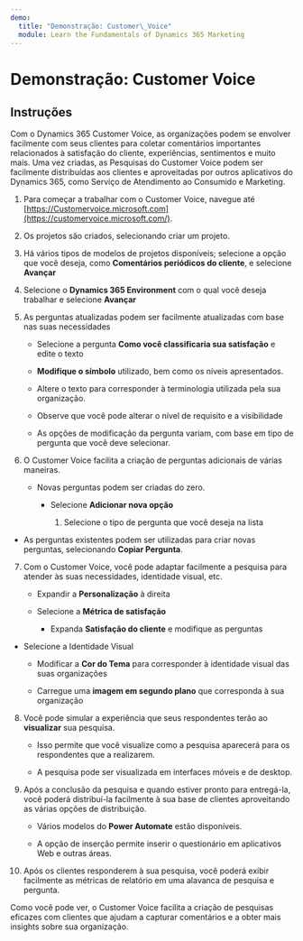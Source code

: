 ```yaml
---
demo:
  title: "Demonstração: Customer\_Voice"
  module: Learn the Fundamentals of Dynamics 365 Marketing
---
```


# Demonstração: Customer Voice

## Instruções

Com o Dynamics 365 Customer Voice, as organizações podem se envolver facilmente com seus clientes para coletar comentários importantes relacionados à satisfação do cliente, experiências, sentimentos e muito mais. Uma vez criadas, as Pesquisas do Customer Voice podem ser facilmente distribuídas aos clientes e aproveitadas por outros aplicativos do Dynamics 365, como Serviço de Atendimento ao Consumido e Marketing. 

1. Para começar a trabalhar com o Customer Voice, navegue até [https://Customervoice.microsoft.com](https://customervoice.microsoft.com/). 

2. Os projetos são criados, selecionando criar um projeto.

3. Há vários tipos de modelos de projetos disponíveis; selecione a opção que você deseja, como **Comentários periódicos do cliente**, e selecione **Avançar**

4. Selecione o **Dynamics 365 Environment** com o qual você deseja trabalhar e selecione **Avançar**

5. As perguntas atualizadas podem ser facilmente atualizadas com base nas suas necessidades

    - Selecione a pergunta **Como você classificaria sua satisfação** e edite o texto

    - **Modifique o símbolo** utilizado, bem como os níveis apresentados. 

    - Altere o texto para corresponder à terminologia utilizada pela sua organização. 

    - Observe que você pode alterar o nível de requisito e a visibilidade

    - As opções de modificação da pergunta variam, com base em tipo de pergunta que você deve selecionar.

6. O Customer Voice facilita a criação de perguntas adicionais de várias maneiras. 

    - Novas perguntas podem ser criadas do zero.

        - Selecione **Adicionar nova opção**

            1. Selecione o tipo de pergunta que você deseja na lista

- As perguntas existentes podem ser utilizadas para criar novas perguntas, selecionando **Copiar Pergunta**.

7. Com o Customer Voice, você pode adaptar facilmente a pesquisa para atender às suas necessidades, identidade visual, etc. 

    - Expandir a **Personalização** à direita

    - Selecione a **Métrica de satisfação**

        - Expanda **Satisfação do cliente** e modifique as perguntas

- Selecione a Identidade Visual

    - Modificar a **Cor do Tema** para corresponder à identidade visual das suas organizações

    - Carregue uma **imagem em segundo plano** que corresponda à sua organização

8. Você pode simular a experiência que seus respondentes terão ao **visualizar** sua pesquisa. 

    - Isso permite que você visualize como a pesquisa aparecerá para os respondentes que a realizarem. 

    - A pesquisa pode ser visualizada em interfaces móveis e de desktop. 

9. Após a conclusão da pesquisa e quando estiver pronto para entregá-la, você poderá distribuí-la facilmente à sua base de clientes aproveitando as várias opções de distribuição.

    - Vários modelos do **Power Automate** estão disponíveis. 

    - A opção de inserção permite inserir o questionário em aplicativos Web e outras áreas. 

10. Após os clientes responderem à sua pesquisa, você poderá exibir facilmente as métricas de relatório em uma alavanca de pesquisa e pergunta. 

Como você pode ver, o Customer Voice facilita a criação de pesquisas eficazes com clientes que ajudam a capturar comentários e a obter mais insights sobre sua organização. 

 
